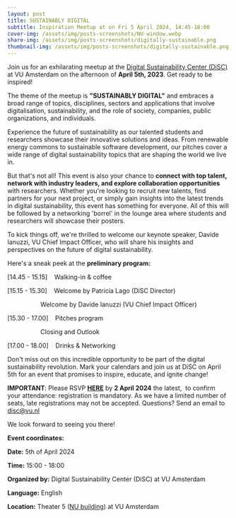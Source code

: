 ```yaml
---
layout: post
title: SUSTAINABLY DIGITAL
subtitle: Inspiration Meetup at on Fri 5 April 2024, 14:45-18:00
cover-img: /assets/img/posts-screenshots/NU-window.webp
share-img: /assets/img/posts-screenshots/digitally-sustainable.png
thumbnail-img: /assets/img/posts-screenshots/digitally-sustainable.png
---
```



Join us for an exhilarating meetup at the [Digital Sustainability Center (DiSC)](https://digitalsustainabilitycenter.nl) at VU Amsterdam on the afternoon of **April 5th, 2023**. Get ready to be inspired!

The theme of the meetup is **"SUSTAINABLY DIGITAL"** and embraces a broad range of topics, disciplines, sectors and applications that involve digitalisation, sustainability, and the role of society, companies, public organizations, and individuals.

Experience the future of sustainability as our talented students and researchers showcase their innovative solutions and ideas. From renewable energy commons to sustainable software development, our pitches cover a wide range of digital sustainability topics that are shaping the world we live in. 

But that's not all! This event is also your chance to **connect with top talent, network with industry leaders, and explore collaboration opportunities** with researchers. Whether you're looking to recruit new talents, find partners for your next project, or simply gain insights into the latest trends in digital sustainability, this event has something for everyone. All of this will be followed by a networking 'borrel' in the lounge area where students and researchers will showcase their posters.

To kick things off, we're thrilled to welcome our keynote speaker, Davide Ianuzzi, VU Chief Impact Officer, who will share his insights and perspectives on the future of digital sustainability. 

Here's a sneak peek at the **preliminary program:**

[14.45 - 15.15]    Walking-in & coffee

[15.15 - 15.30]    Welcome by Patricia Lago (DiSC Director)

                   Welcome by Davide Ianuzzi (VU Chief Impact Officer)

[15.30 - 17.00]    Pitches program

                   Closing and Outlook

[17.00 - 18.00]    Drinks & Networking 

Don't miss out on this incredible opportunity to be part of the digital sustainability revolution. Mark your calendars and join us at DiSC on April 5th for an event that promises to inspire, educate, and ignite change! 

**IMPORTANT**: Please RSVP [**HERE**](https://forms.gle/5QcxHAxEqYs6F4o98) by **2 April 2024** the latest,  to confirm your attendance: registration is mandatory. As we have a limited number of seats, late registrations may not be accepted. Questions? Send an email to <disc@vu.nl> 

We look forward to seeing you there!

**Event coordinates:** 

**Date:** 5th of April 2024 

**Time:** 15:00 - 18:00 

**Organized by:** Digital Sustainability Center (DiSC) at VU Amsterdam 

**Language:** English 

**Location:** Theater 5 ([NU building](https://vu.nl/en/about-vu/more-about/new-university-building)) at VU Amsterdam